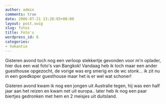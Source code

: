 ```yaml
---
author: admin
comments: true
date: 2006-07-21 13:28:03+00:00
layout: post.swig
slug: fotos
title: Foto's
wordpress_id: 6
categories:
- Vakantie
---
```


Gisteren avond toch nog een verloop stekkertje gevonden voor m'n oplader, hier dus een wat foto's van Bangkok! Vandaag heb ik toch maar een ander guesthouse opgezocht, de vorige was erg smerig en de wc stonk... ik zit nu in een goedkoper guesthouse maar het is er wel wat schoner!



Gisteren avond kwam ik nog een jongen uit Australie tegen, hij was een half jaar aan het reizen en kwam net uit europa.. later heb ik nog een paar biertjes gedronken met hem en 2 meisjes uit duitsland.
